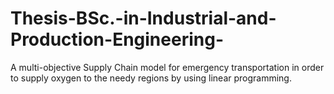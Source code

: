 # Thesis-BSc.-in-Industrial-and-Production-Engineering-
 A multi-objective Supply Chain model for emergency transportation in order to supply oxygen to the needy regions by using linear programming.
